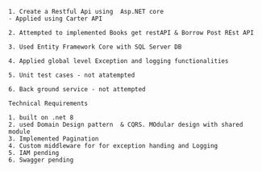 	1. Create a Restful Api using  Asp.NET core
	- Applied using Carter API

	2. Attempted to implemented Books get restAPI & Borrow Post REst API

	3. Used Entity Framework Core with SQL Server DB

	4. Applied global level Exception and logging functionalities

	5. Unit test cases - not atatempted

	6. Back ground service - not attempted

	Technical Requirements

	1. built on .net 8
	2. used Domain Design pattern  & CQRS. MOdular design with shared module
	3. Implemented Pagination
	4. Custom middleware for for exception handing and Logging
	5. IAM pending
	6. Swagger pending
